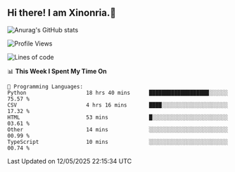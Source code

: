 ## Hi there! I am Xinonria.👋

![Anurag's GitHub stats](https://status-git-main-xinonrias-projects-f26540e3.vercel.app/api?username=xinonria&hide=stars,issues)

<!--START_SECTION:waka-->
![Profile Views](http://img.shields.io/badge/Profile%20Views-0-blue)

![Lines of code](https://img.shields.io/badge/From%20Hello%20World%20I%27ve%20Written-3.1%20million%20lines%20of%20code-blue)

📊 **This Week I Spent My Time On** 

```text
💬 Programming Languages: 
Python                   18 hrs 40 mins      ███████████████████░░░░░░   75.57 % 
CSV                      4 hrs 16 mins       ████░░░░░░░░░░░░░░░░░░░░░   17.32 % 
HTML                     53 mins             █░░░░░░░░░░░░░░░░░░░░░░░░   03.61 % 
Other                    14 mins             ░░░░░░░░░░░░░░░░░░░░░░░░░   00.99 % 
TypeScript               10 mins             ░░░░░░░░░░░░░░░░░░░░░░░░░   00.74 % 
```


 Last Updated on 12/05/2025 22:15:34 UTC
<!--END_SECTION:waka-->

<!--
**xinonria/xinonria** is a ✨ _special_ ✨ repository because its `README.md` (this file) appears on your GitHub profile.

Here are some ideas to get you started:

- 🔭 I’m currently working on ...
- 🌱 I’m currently learning ...
- 👯 I’m looking to collaborate on ...
- 🤔 I’m looking for help with ...
- 💬 Ask me about ...
- 📫 How to reach me: ...
- 😄 Pronouns: ...
- ⚡ Fun fact: ...
-->
